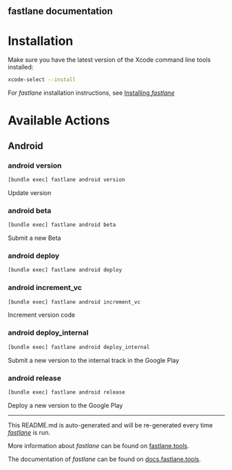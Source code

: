 fastlane documentation
----

# Installation

Make sure you have the latest version of the Xcode command line tools installed:

```sh
xcode-select --install
```

For _fastlane_ installation instructions, see [Installing _fastlane_](https://docs.fastlane.tools/#installing-fastlane)

# Available Actions

## Android

### android version

```sh
[bundle exec] fastlane android version
```

Update version

### android beta

```sh
[bundle exec] fastlane android beta
```

Submit a new Beta

### android deploy

```sh
[bundle exec] fastlane android deploy
```



### android increment_vc

```sh
[bundle exec] fastlane android increment_vc
```

Increment version code

### android deploy_internal

```sh
[bundle exec] fastlane android deploy_internal
```

Submit a new version to the internal track in the Google Play

### android release

```sh
[bundle exec] fastlane android release
```

Deploy a new version to the Google Play

----

This README.md is auto-generated and will be re-generated every time [_fastlane_](https://fastlane.tools) is run.

More information about _fastlane_ can be found on [fastlane.tools](https://fastlane.tools).

The documentation of _fastlane_ can be found on [docs.fastlane.tools](https://docs.fastlane.tools).
